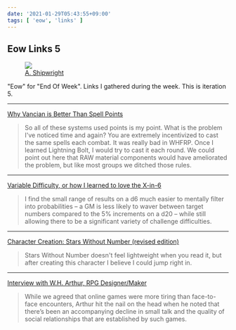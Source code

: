 ```yaml
---
date: '2021-01-29T05:43:55+09:00'
tags: [ 'eow', 'links' ]
---
```


## Eow Links 5

<figure class="right">
<a href="https://www.artstation.com/artwork/aY6edq"><img src="images/20210129_ship.jpg" loading="lazy" /></a>
<figcaption><a href="https://www.artstation.com/artwork/aY6edq">A. Shipwright</a></figcaption>
</figure>

"Eow" for "End Of Week". Links I gathered during the week. This is iteration 5.

<hr/>

[Why Vancian is Better Than Spell Points](https://killitwithfirerpg.blogspot.com/2021/01/why-vancian-is-better-than-spell-points.html)

> So all of these systems used points is my point. What is the problem I've noticed time and again? You are extremely incentivized to cast the same spells each combat. It was really bad in WHFRP. Once I learned Lightning Bolt, I would try to cast it each round. We could point out here that RAW material components would have ameliorated the problem, but like most groups we ditched those rules.

<hr/>

[Variable Difficulty, or how I learned to love the X-in-6](https://therecouldhavebeensnakes.wordpress.com/2021/01/26/variable-difficulty-or-how-i-learned-to-love-the-x-in-6/)

> I find the small range of results on a d6 much easier to mentally filter into probabilities – a GM is less likely to waver between target numbers compared to the 5% increments on a d20 – while still allowing there to be a significant variety of challenge difficulties.

<hr/>

[Character Creation: Stars Without Number (revised edition)](https://grognardian.github.io/rpg/character-creation-stars-without-number-revised-edition/)

> Stars Without Number doesn't feel lightweight when you read it, but after creating this character I believe  I could jump right in.

<hr/>

[Interview with W.H. Arthur, RPG Designer/Maker](https://aloneinthelabyrinth.blogspot.com/2021/01/interview-with-wh-arthur-rpg.html)

> While we agreed that online games were more tiring than face-to-face encounters, Arthur hit the nail on the head when he noted that there’s been an accompanying decline in small talk and the quality of social relationships that are established by such games.

